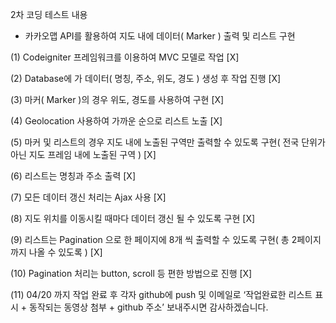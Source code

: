 2차 코딩 테스트 내용

- 카카오맵 API를 활용하여 지도 내에 데이터( Marker ) 출력 및 리스트 구현

 

(1) Codeigniter 프레임워크를 이용하여 MVC 모델로 작업 [X]
 

(2) Database에 가 데이터( 명칭, 주소, 위도, 경도 ) 생성 후 작업 진행 [X]

 

(3) 마커( Marker )의 경우 위도, 경도를 사용하여 구현 [X]

 

(4) Geolocation 사용하여 가까운 순으로 리스트 노출 [X]

 

(5) 마커 및 리스트의 경우 지도 내에 노출된 구역만 출력할 수 있도록 구현( 전국 단위가 아닌 지도 프레임 내에 노출된 구역 ) [X]

 

(6) 리스트는 명칭과 주소 출력 [X]

 

(7) 모든 데이터 갱신 처리는 Ajax 사용 [X]
 
 

(8) 지도 위치를 이동시킬 때마다 데이터 갱신 될 수 있도록 구현 [X]

 

(9) 리스트는 Pagination 으로 한 페이지에 8개 씩 출력할 수 있도록 구현( 총 2페이지까지 나올 수 있도록 ) [X]

 

(10) Pagination 처리는 button, scroll 등 편한 방법으로 진행 [X]

 

(11) 04/20 까지 작업 완료 후 각자 github에 push 및 이메일로 ‘작업완료한 리스트 표시 + 동작되는 동영상 첨부 + github 주소’ 보내주시면 감사하겠습니다.
